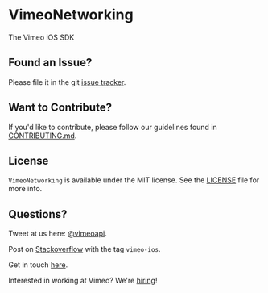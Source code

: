 # VimeoNetworking
The Vimeo iOS SDK

## Found an Issue?

Please file it in the git [issue tracker](https://github.com/vimeo/VimeoNetworking/issues).

## Want to Contribute?

If you'd like to contribute, please follow our guidelines found in [CONTRIBUTING.md](CONTRIBUTING.md).

## License

`VimeoNetworking` is available under the MIT license. See the [LICENSE](LICENSE.md) file for more info.

## Questions?

Tweet at us here: [@vimeoapi](https://twitter.com/vimeoapi).

Post on [Stackoverflow](http://stackoverflow.com/questions/tagged/vimeo-ios) with the tag `vimeo-ios`.

Get in touch [here](https://vimeo.com/help/contact).

Interested in working at Vimeo? We're [hiring](https://vimeo.com/jobs)!
